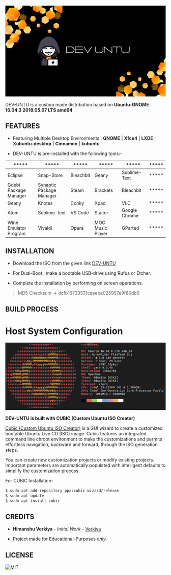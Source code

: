![Devuntu Wallpaper](https://github.com/verkiya/Dev-untu/blob/master/Devuntu.jpg)

DEV-UNTU is a custom made distribution based on **Ubuntu-GNOME 16.04.3 2018.05.07 LTS amd64** 

## FEATURES

 - Featuring Multiple Desktop Environments : **GNOME** | **Xfce4** | **LXDE** | **Xubuntu-desktop** | **Cinnamon** | **kubuntu**

 - DEV-UNTU is pre-installed with the following tools:-

|***** |*****  |*****  |*****  |*****  |*****  |
|--|--|--|--|--|--|
|Eclipse  |Snap-Store  |Bleachbit|Geany|Sublime-Text|***** 
|Gdebi Package Manager|Synaptic Package Manager|Steam|Brackets|Bleachbit|***** 
|Geany|Knotes|Conky|Xpad|VLC|***** 
|Atom|Sublime-text|VS Code|Stacer|Google Chrome|***** 
|Wine Emulator Program|Vivaldi|Opera|MOC Music Player|GParted|***** 


## INSTALLATION

 - Download the ISO from the given link [DEV-UNTU](https://drive.google.com/file/d/19xwXT-wsziQ9dPhkw6VnYyjx-kHvJNJq/view?usp=sharing)
 
 - For Dual-Boot  , make a bootable USB-drive using Rufus or Etcher.
 
 - Complete the installation by performing on screen operations.
 

> MD5 Checksum -> dcfb16733571caeebe025957e9f86db6

## BUILD PROCESS

# Host System Configuration

![hostSystemConfiguration](https://github.com/verkiya/Dev-untu/blob/master/hostSystemConfiguration.png)

**DEV-UNTU is built with CUBIC (Custom Ubuntu ISO Creator)**

[Cubic (Custom Ubuntu ISO Creator)](https://launchpad.net/cubic)  is a GUI wizard to create a customized bootable Ubuntu Live CD (ISO) image. Cubic features an integrated command line chroot environment to make the customizations and permits effortless navigation, backward and forward, through the ISO generation steps.

You can create new customization projects or modify existing projects. Important parameters are automatically populated with intelligent defaults to simplify the customization process.

For CUBIC Installation-

    $ sudo apt-add-repository ppa:cubic-wizard/release
    $ sudo apt update
    $ sudo apt install cubic

## CREDITS

* **Himanshu Verkiya** - _Initial Work_ - [Verkiya ](https://github.com/Verkiya)

* Project made for Educational-Purposes _only_.

## LICENSE
![MIT](https://img.shields.io/github/license/verkiya/Dev-untu.svg?style=plastic)



